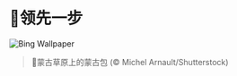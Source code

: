 # 🔖领先一步

![Bing Wallpaper](https://www.bing.com/th?id=OHR.MongoliaYurts_ZH-CN4015475887_1920x1080.jpg&rf=LaDigue_1920x1080.jpg&pid=hp)

> 📝蒙古草原上的蒙古包 (© Michel Arnault/Shutterstock)
